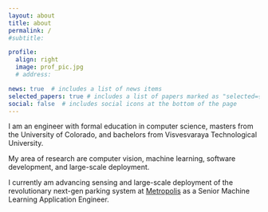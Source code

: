 ```yaml
---
layout: about
title: about
permalink: /
#subtitle: 

profile:
  align: right
  image: prof_pic.jpg
  # address: 

news: true  # includes a list of news items
selected_papers: true # includes a list of papers marked as "selected={true}"
social: false  # includes social icons at the bottom of the page
---
```


I am an engineer with formal education in computer science, masters from the University of Colorado, and bachelors from Visvesvaraya Technological University. 

My area of research are computer vision, machine learning, software development, and large-scale deployment.

I currently am advancing sensing and large-scale deployment of the revolutionary next-gen parking system at <a href="https://metropolis.io/">Metropolis</a> as a Senior Machine Learning Application Engineer.